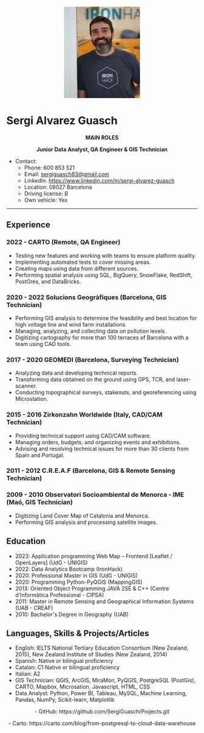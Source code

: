 <p align="center">
  <img src="https://github.com/SergiGuasch/sergiguasch/blob/main/profile.jpg" width="200" height="240">
</p>

# Sergi Alvarez Guasch

**<p align="center">MAIN ROLES</p>**
**<p align="center">**Junior Data Analyst,  QA Engineer &  GIS Technician**</p>**

- Contact: 
  - Phone: 600 853 521 
  - Email: sergiguasch83@gmail.com
  - LinkedIn: https://www.linkedin.com/in/sergi-alvarez-guasch                   
  - Location: 08027 Barcelona 
  - Driving license: B 
  - Own vehicle: Yes
-----
## Experience 

### 2022 - CARTO (Remote, QA Engineer)    
- Testing new features and working with teams to ensure platform quality.
- Implementing automated tests to cover missing areas.
- Creating maps using data from different sources.
- Performing spatial analysis using SQL, BigQuery, SnowFlake, RedShift, PostGres, and DataBricks.

### 2020 - 2022 Solucions Geogràfiques (Barcelona, GIS Technician)
- Performing GIS analysis to determine the feasibility and best location for high voltage line and wind farm installations.
- Managing, analyzing, and collecting data on pollution levels.
- Digitizing cartography for more than 100 terraces of Barcelona with a team using CAD tools.

### 2017 - 2020 GEOMEDI (Barcelona, Surveying Technician)
- Analyzing data and developing technical reports.
- Transforming data obtained on the ground using GPS, TCR, and laser-scanner.
- Conducting topographical surveys, stakeouts, and georeferencing using Microstation.

### 2015 - 2016 Zirkonzahn Worldwide (Italy, CAD/CAM Technician)
- Providing technical support using CAD/CAM software.
- Managing orders, budgets, and organizing events and exhibitions.
- Advising and resolving technical issues for more than 30 clients from Spain and Portugal.

### 2011 - 2012 C.R.E.A.F (Barcelona, GIS & Remote Sensing Technician)
### 2009 - 2010 Observatori Socioambiental de Menorca - IME (Maó, GIS Technician)
- Digitizing Land Cover Map of Catalonia and Menorca.
- Performing GIS analysis and processing satellite images.

## Education 
- 2023: Application programming Web Map – Frontend [Leaflet / OpenLayers] (UdG - UNIGIS)
- 2022: Data Analytics Bootcamp (IronHack)
- 2020: Professional Master in GIS (UdG - UNIGIS)
- 2020: Programming Python-PyQGIS (MappingGIS)
- 2013: Oriented Object Programming JAVA 2SE & C++ (Centre d’Informàtica Professional - CIPSA)
- 2011: Master in Remote Sensing and Geographical Information Systems (UAB - CREAF)
- 2010: Bachelor's Degree in Geography (UAB)

## Languages, Skills & Projects/Articles

- English: IELTS National Tertiary Education Consortium (New Zealand, 2015), New Zealand Institute of Studies (New Zealand, 2014)
- Spanish: Native or bilingual proficiency
- Catalan: C1 Native or bilingual proficiency
- Italian: A2    
- GIS Technician: QGIS, ArcGIS, MiraMon, PyQGIS, PostgreSQL (PostGis), CARTO, Mapbox, Microsation, Javascript, HTML, CSS
- Data Analyst: Python, Power BI, Tableau, MySQL, Machine Learning, Pandas, NumPy, Scikit-learn, Matplotlib
  
<p align="center">- GitHub: https://github.com/SergiGuasch/Projects.git </p>                               
<p align="center">- Carto: https://carto.com/blog/from-postgresql-to-cloud-data-warehouse </p> 
